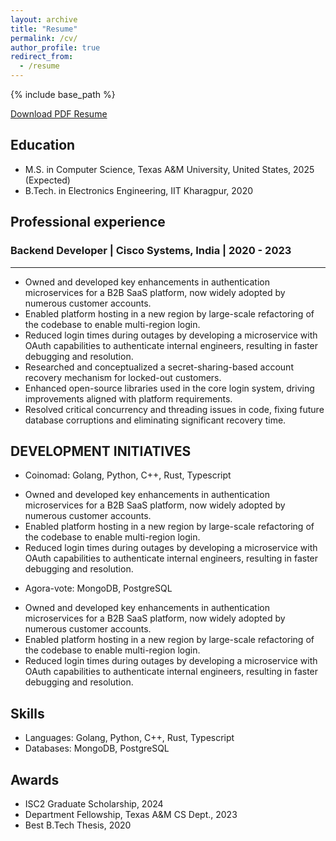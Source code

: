 ```yaml
---
layout: archive
title: "Resume"
permalink: /cv/
author_profile: true
redirect_from:
  - /resume
---
```


{% include base_path %}

[Download PDF Resume](https://drive.google.com/file/d/1xgMqgTL4Ja7v-YOzFwexJR8N14hKy4TT/view)

## Education

- M.S. in Computer Science, Texas A&M University, United States, 2025 (Expected)
- B.Tech. in Electronics Engineering, IIT Kharagpur, 2020

## Professional experience

### Backend Developer | Cisco Systems, India | 2020 - 2023
---

- Owned and developed key enhancements in authentication microservices for a B2B SaaS platform, now widely adopted by numerous customer accounts.
- Enabled platform hosting in a new region by large-scale refactoring of the codebase to enable multi-region login.
- Reduced login times during outages by developing a microservice with OAuth capabilities to authenticate internal engineers, resulting in faster debugging and resolution.
- Researched and conceptualized a secret-sharing-based account recovery mechanism for locked-out customers.
- Enhanced open-source libraries used in the core login system, driving improvements aligned with platform requirements.
- Resolved critical concurrency and threading issues in code, fixing future database corruptions and eliminating significant recovery time.

## DEVELOPMENT INITIATIVES

* Coinomad: Golang, Python, C++, Rust, Typescript
- Owned and developed key enhancements in authentication microservices for a B2B SaaS platform, now widely adopted by numerous customer accounts.
- Enabled platform hosting in a new region by large-scale refactoring of the codebase to enable multi-region login.
- Reduced login times during outages by developing a microservice with OAuth capabilities to authenticate internal engineers,
 resulting in faster debugging and resolution.

* Agora-vote: MongoDB, PostgreSQL
- Owned and developed key enhancements in authentication microservices for a B2B SaaS platform, now widely adopted by numerous customer accounts.
- Enabled platform hosting in a new region by large-scale refactoring of the codebase to enable multi-region login.
- Reduced login times during outages by developing a microservice with OAuth capabilities to authenticate internal engineers, resulting in faster debugging and resolution.
  
## Skills
* Languages: Golang, Python, C++, Rust, Typescript
* Databases: MongoDB, PostgreSQL

## Awards
- ISC2 Graduate Scholarship, 2024
- Department Fellowship, Texas A&M CS Dept., 2023
- Best B.Tech Thesis, 2020


